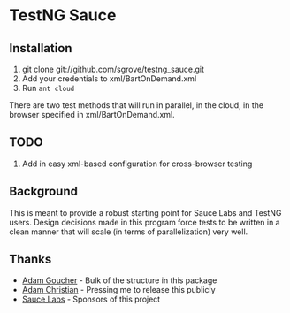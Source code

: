 TestNG Sauce
============

Installation
-------------

 1. git clone git://github.com/sgrove/testng_sauce.git
 2. Add your credentials to xml/BartOnDemand.xml
 3. Run `ant cloud`

There are two test methods that will run in parallel, in the cloud, in the browser specified in xml/BartOnDemand.xml.

TODO
----

 1. Add in easy xml-based configuration for cross-browser testing

 

Background
----------
This is meant to provide a robust starting point for Sauce Labs and TestNG users. Design decisions made in this program force tests to be written in a clean manner that will scale (in terms of parallelization) very well.

Thanks
------

  - [Adam Goucher][1] - Bulk of the structure in this package
  - [Adam Christian][2] - Pressing me to release this publicly
  - [Sauce Labs][3] - Sponsors of this project


  [1]: http://adam.goucher.ca/
  [2]: http://adamchristian.com/
  [3]: http://saucelabs.com